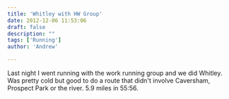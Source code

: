 ```yaml
---
title: 'Whitley with HW Group'
date: 2012-12-06 11:53:06
draft: false
description: ""
tags: ['Running']
author: 'Andrew'

---
```


Last night I went running with the work running group and we did Whitley. Was pretty cold but good to do a route that didn't involve Caversham, Prospect Park or the river. 5.9 miles in 55:56.
